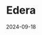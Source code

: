 ---  
layout: startup_page  
title: "Edera"  
id: "edera.dev"  
permalink: "/ederaedera.dev09182024/"  
website: "https://edera.dev/"  
funding_round: "Seed"  
funding_amount: "$5M"  
investors: "645 Ventures, Eniac Ventures, FPV Ventures, Generationship, Precursor Ventures, Rosecliff Ventures, Joe Beda, Filippo Valsorda, Mandy Andress, Jeff Behl, Nikitha Suryadevara"  
about: "Edera provides a secure-by-design Kubernetes and AI solution using type 1 hypervisor technology for container-level isolation. This eliminates container escapes and reduces cloud costs for businesses. The platform is designed for use across various environments and employs a memory-safe Rust control plane for enhanced security."  
markets: "Cloud Security, Kubernetes, AI, Computer and Network Security, Developer APIs, Enterprise Software, IT Infrastructure"  
hq: "Seattle, Washington, United States"  
founded_year: "2024"  
linkedin: "https://www.linkedin.com/company/edera-dev"  
twitter: ""  
instagram: ""  
facebook: ""  
crunchbase: "https://www.crunchbase.com/organization/edera-bf39"  
pitchbook: "https://pitchbook.com/profiles/company/641891-26"  

date_display: "18-Sep-2024"  
date: "2024-09-18"

# SEO Optimization  
meta_title: "Edera - Seed Funding ($5M)"  
meta_description: "Edera, Edera provides a secure-by-design Kubernetes and AI solution using type 1 hypervisor technology for container-level isolation. This eliminates contain..."  
meta_keywords: "Edera, Cloud Security, Kubernetes, AI, Computer and Network Security, Developer APIs, Enterprise Software, IT Infrastructure, Seed funding"  
canonical_url: "https://startup.projectstartups.com/ederaedera.dev09182024/"  
---